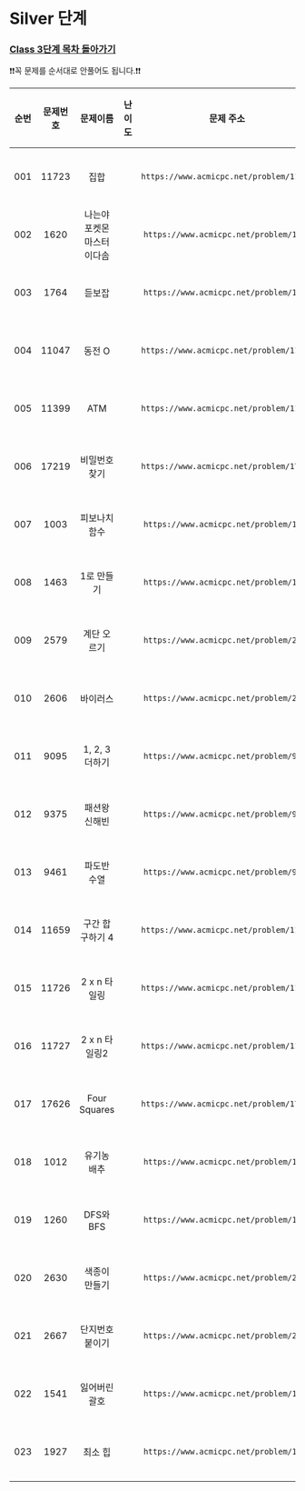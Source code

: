 # Silver 단계

### [Class 3단계 목차 돌아가기](../README.md)

❗️❗️꼭 문제를 순서대로 안풀어도 됩니다.❗️❗️

| 순번  | 문제번호  |      문제이름       |                                 난이도                                  |                    문제 주소                    |               풀이링크                | 상태  | 개인적인 난이도 |
|:---:|:-----:|:---------------:|:--------------------------------------------------------------------:|:-------------------------------------------:|:---------------------------------:|:---------:|:--------:|
| 001 | 11723 |       집합        | <img src ="https://static.solved.ac/tier_small/6.svg" width = "15">  | ```https://www.acmicpc.net/problem/11723``` |      [바로 가기](./집합/README.md)      |![DONE](https://img.shields.io/badge/DONE-brightgreen) |  ★☆☆☆☆   |
| 002 | 1620  | 나는야 포켓몬 마스터 이다솜 | <img src ="https://static.solved.ac/tier_small/7.svg" width = "15">  | ```https://www.acmicpc.net/problem/1620```  | [바로 가기](./나는야포켓몬마스터이다솜/README.md) |![DONE](https://img.shields.io/badge/DONE-brightgreen) |  ★★☆☆☆   |
| 003 | 1764  |       듣보잡       | <img src ="https://static.solved.ac/tier_small/7.svg" width = "15">  | ```https://www.acmicpc.net/problem/1764```  |     [바로 가기](./듣보잡/README.md)      |![DONE](https://img.shields.io/badge/DONE-brightgreen) |  ★★★☆☆   |
| 004 | 11047 |      동전 O       | <img src ="https://static.solved.ac/tier_small/7.svg" width = "15">  | ```https://www.acmicpc.net/problem/11047``` |     [바로 가기](./동전O/README.md)      |![DONE](https://img.shields.io/badge/DONE-brightgreen) |  ★☆☆☆☆   |
| 005 | 11399 |       ATM       | <img src ="https://static.solved.ac/tier_small/7.svg" width = "15">  | ```https://www.acmicpc.net/problem/11399``` |     [바로 가기](./ATM/README.md)      |![DONE](https://img.shields.io/badge/DONE-brightgreen) |  ★☆☆☆☆   |
| 006 | 17219 |     비밀번호찾기      | <img src ="https://static.solved.ac/tier_small/7.svg" width = "15">  | ```https://www.acmicpc.net/problem/17219``` |    [바로 가기](./비밀번호찾기/README.md)    |![DONE](https://img.shields.io/badge/DONE-brightgreen) |  ★☆☆☆☆   |
| 007 | 1003  |     피보나치 함수     | <img src ="https://static.solved.ac/tier_small/8.svg" width = "15">  | ```https://www.acmicpc.net/problem/1003```  |    [바로 가기](./피보나치함수/README.md)    |![DONE](https://img.shields.io/badge/DONE-brightgreen) |  ★★★☆☆   |
| 008 | 1463  |     1로 만들기      | <img src ="https://static.solved.ac/tier_small/8.svg" width = "15">  | ```https://www.acmicpc.net/problem/1463```  |   [바로 가기](./숫자1로만들기/README.md)    |![DONE](https://img.shields.io/badge/DONE-brightgreen) |  ★★★☆☆   |
| 009 | 2579  |     계단 오르기      | <img src ="https://static.solved.ac/tier_small/8.svg" width = "15">  | ```https://www.acmicpc.net/problem/2579```  |    [바로 가기](./계단오르기/README.md)     |![DONE](https://img.shields.io/badge/DONE-brightgreen) |  ★★★☆☆   |
| 010 | 2606  |      바이러스       | <img src ="https://static.solved.ac/tier_small/8.svg" width = "15">  | ```https://www.acmicpc.net/problem/2606```  |     [바로 가기](./바이러스/README.md)     |![DONE](https://img.shields.io/badge/DONE-brightgreen) |  ★★☆☆☆   |
| 011 | 9095  |   1, 2, 3 더하기   | <img src ="https://static.solved.ac/tier_small/8.svg" width = "15">  | ```https://www.acmicpc.net/problem/9095```  |    [바로 가기](./일이삼더하기/README.md)    |![DONE](https://img.shields.io/badge/DONE-brightgreen) |  ★★☆☆☆   |
| 012 | 9375  |     패션왕 신해빈     | <img src ="https://static.solved.ac/tier_small/8.svg" width = "15">  | ```https://www.acmicpc.net/problem/9375```  |    [바로 가기](./패션왕신해빈/README.md)    |![DONE](https://img.shields.io/badge/DONE-brightgreen) |  ★★★☆☆   |
| 013 | 9461  |     파도반 수열      | <img src ="https://static.solved.ac/tier_small/8.svg" width = "15">  | ```https://www.acmicpc.net/problem/9461```  |    [바로 가기](./파도반수열/README.md)     |![DONE](https://img.shields.io/badge/DONE-brightgreen) |  ★★☆☆☆   |
| 014 | 11659 |   구간 합 구하기 4    | <img src ="https://static.solved.ac/tier_small/8.svg" width = "15">  | ```https://www.acmicpc.net/problem/11659``` |   [바로 가기](./구간합구하기4/README.md)    |![DONE](https://img.shields.io/badge/DONE-brightgreen) |  ★★★☆☆   |
| 015 | 11726 |    2 x n 타일링    | <img src ="https://static.solved.ac/tier_small/8.svg" width = "15">  | ```https://www.acmicpc.net/problem/11726``` |    [바로 가기](./이xN타일링/README.md)    |![DONE](https://img.shields.io/badge/DONE-brightgreen) |  ★★☆☆☆   |
| 016 | 11727 |   2 x n 타일링2    | <img src ="https://static.solved.ac/tier_small/8.svg" width = "15">  | ```https://www.acmicpc.net/problem/11727``` |   [바로 가기](./이xN타일링2/README.md)    |![DONE](https://img.shields.io/badge/DONE-brightgreen) |  ★★★☆☆   |
| 017 | 17626 |  Four Squares   | <img src ="https://static.solved.ac/tier_small/8.svg" width = "15">  | ```https://www.acmicpc.net/problem/17626``` | [바로 가기](./FourSquares/README.md)  |![DONE](https://img.shields.io/badge/DONE-brightgreen) |  ★★★☆☆   |
| 018 | 1012  |     유기농 배추      | <img src ="https://static.solved.ac/tier_small/9.svg" width = "15">  | ```https://www.acmicpc.net/problem/1012```  |    [바로 가기](./유기농배추/README.md)     |![DONE](https://img.shields.io/badge/DONE-brightgreen) |  ★★★☆☆   |
| 019 | 1260  |    DFS와 BFS     | <img src ="https://static.solved.ac/tier_small/9.svg" width = "15">  | ```https://www.acmicpc.net/problem/1260```  |   [바로 가기](./DFS와BFS/README.md)    |![DONE](https://img.shields.io/badge/DONE-brightgreen) |  ★★☆☆☆   |
| 020 | 2630  |     색종이 만들기     | <img src ="https://static.solved.ac/tier_small/9.svg" width = "15">  | ```https://www.acmicpc.net/problem/2630```  |    [바로 가기](./색종이만들기/README.md)    |![DONE](https://img.shields.io/badge/DONE-brightgreen) |  ★★★☆☆   |
| 021 | 2667  |     단지번호붙이기     | <img src ="https://static.solved.ac/tier_small/10.svg" width = "15"> | ```https://www.acmicpc.net/problem/2667```  |   [바로 가기](./단지번호붙이기/README.md)    |![DONE](https://img.shields.io/badge/DONE-brightgreen) |  ★★☆☆☆   |
| 022 | 1541  |     잃어버린 괄호     | <img src ="https://static.solved.ac/tier_small/9.svg" width = "15">  | ```https://www.acmicpc.net/problem/1541```  |    [바로 가기](./잃어버린괄호/README.md)    |![DONE](https://img.shields.io/badge/DONE-brightgreen) |  ★★☆☆☆   |
| 023 | 1927  |      최소 힙       | <img src ="https://static.solved.ac/tier_small/9.svg" width = "15">  | ```https://www.acmicpc.net/problem/1927```  |     [바로 가기](./최소힙/README.md)      |![DONE](https://img.shields.io/badge/DONE-brightgreen) |   ★☆☆☆☆   |
